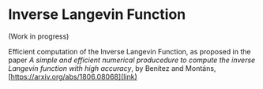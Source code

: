 # Inverse Langevin Function

(Work in progress)

Efficient computation of the Inverse Langevin Function, as proposed in the paper
*A simple and efficient numerical producedure to compute the inverse Langevin function with high accuracy*,  by Benítez and Montáns, [https://arxiv.org/abs/1806.08068](link)
